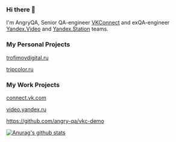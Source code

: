### Hi there 👋
I'm AngryQA, Senior QA-engineer <a href="https://connect.vk.com">VKConnect</a> and exQA-engineer <a href="https://yandex.ru/video">Yandex.Video</a> and <a href="https://yandex.ru/alice/station">Yandex.Station</a> teams.

### My Personal Projects
<a href="https://trofimovdigital.ru">trofimovdigital.ru</a>


<a href="https://tripcolor.ru">tripcolor.ru</a>

### My Work Projects
<a href="https://connect.vk.com">connect.vk.com</a>


<a href="https://yandex.ru/video">video.yandex.ru</a>

https://github.com/angry-qa/vkc-demo

<a href="https://github.com/anuraghazra/github-readme-stats">
  <img align="center" src="https://github-readme-stats.anuraghazra1.vercel.app/api?username=angry-qa&show_icons=true&include_all_commits=true&theme=material-palenight" alt="Anurag's github stats" />
</a>

<!--
**angry-qa/angry-qa** is a ✨ _special_ ✨ repository because its `README.md` (this file) appears on your GitHub profile.

Here are some ideas to get you started:

- 🔭 I’m currently working on ...
- 🌱 I’m currently learning ...
- 👯 I’m looking to collaborate on ...
- 🤔 I’m looking for help with ...
- 💬 Ask me about ...
- 📫 How to reach me: ...
- 😄 Pronouns: ...
- ⚡ Fun fact: ...
-->

